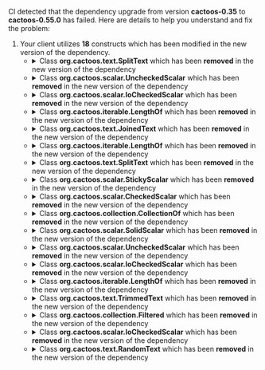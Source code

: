 CI detected that the dependency upgrade from version **cactoos-0.35** to **cactoos-0.55.0** has failed. Here are details to help you understand and fix the problem:
1. Your client utilizes **18** constructs which has been modified in the new version of the dependency.
   * <details>
        <summary>Class <b>org.cactoos.text.SplitText</b> which has been <b>removed</b> in the new version of the dependency</summary>
            
        * <details>
          <summary>The failure is identified from the logs generated in the build process. </summary>
          
            *   >[[ERROR] /java-api/src/main/java/io/zold/api/WalletsIn.java:[40,24] cannot find symbol<br>&nbsp;&nbsp;&nbsp;&nbsp;  symbol:   class JoinedText
  location: package org.cactoos.text
](https://github.com/chains-project/breaking-good/actions/runs/8110103454/job/22166641300#step:4:773)
            *   An error was detected in line 40 which is making use of an outdated API.
             ``` java
             40   import org.cactoos.text.SplitText;;
            ```
            *   >[[ERROR] /java-api/src/main/java/io/zold/api/RtTransaction.java:[40,24] cannot find symbol<br>&nbsp;&nbsp;&nbsp;&nbsp;  symbol:   class SplitText
  location: package org.cactoos.text
](https://github.com/chains-project/breaking-good/actions/runs/8110103454/job/22166641300#step:4:779)
            *   An error was detected in line 40 which is making use of an outdated API.
             ``` java
             40   import org.cactoos.text.SplitText;;
            ```
            *   >[[ERROR] /java-api/src/main/java/io/zold/api/Wallet.java:[40,24] cannot find symbol<br>&nbsp;&nbsp;&nbsp;&nbsp;  symbol:   class SplitText
  location: package org.cactoos.text
](https://github.com/chains-project/breaking-good/actions/runs/8110103454/job/22166641300#step:4:768)
            *   An error was detected in line 40 which is making use of an outdated API.
             ``` java
             40   import org.cactoos.text.SplitText;;
            ```

          </details>
            
     </details>
   * <details>
        <summary>Class <b>org.cactoos.scalar.UncheckedScalar</b> which has been <b>removed</b> in the new version of the dependency</summary>
            
        * <details>
          <summary>The failure is identified from the logs generated in the build process. </summary>
          
            *   >[[ERROR] /java-api/src/main/java/io/zold/api/Wallet.java:[38,26] cannot find symbol<br>&nbsp;&nbsp;&nbsp;&nbsp;  symbol:   class UncheckedScalar
  location: package org.cactoos.scalar
](https://github.com/chains-project/breaking-good/actions/runs/8110103454/job/22166641300#step:4:767)
            *   An error was detected in line 38 which is making use of an outdated API.
             ``` java
             38   import org.cactoos.scalar.UncheckedScalar;;
            ```
            *   >[[ERROR] /java-api/src/main/java/io/zold/api/RtTransaction.java:[38,26] cannot find symbol<br>&nbsp;&nbsp;&nbsp;&nbsp;  symbol:   class UncheckedScalar
  location: package org.cactoos.scalar
](https://github.com/chains-project/breaking-good/actions/runs/8110103454/job/22166641300#step:4:778)
            *   An error was detected in line 38 which is making use of an outdated API.
             ``` java
             38   import org.cactoos.scalar.UncheckedScalar;;
            ```
            *   >[[ERROR] /java-api/src/main/java/io/zold/api/WalletsIn.java:[38,26] cannot find symbol<br>&nbsp;&nbsp;&nbsp;&nbsp;  symbol:   class SolidScalar
  location: package org.cactoos.scalar
](https://github.com/chains-project/breaking-good/actions/runs/8110103454/job/22166641300#step:4:772)
            *   An error was detected in line 38 which is making use of an outdated API.
             ``` java
             38   import org.cactoos.scalar.UncheckedScalar;;
            ```

          </details>
            
     </details>
   * <details>
        <summary>Class <b>org.cactoos.scalar.IoCheckedScalar</b> which has been <b>removed</b> in the new version of the dependency</summary>
            
        * <details>
          <summary>The failure is identified from the logs generated in the build process. </summary>
          
            *   >[[ERROR] /java-api/src/main/java/io/zold/api/RtTransaction.java:[37,26] cannot find symbol<br>&nbsp;&nbsp;&nbsp;&nbsp;  symbol:   class StickyScalar
  location: package org.cactoos.scalar
](https://github.com/chains-project/breaking-good/actions/runs/8110103454/job/22166641300#step:4:777)
            *   An error was detected in line 37 which is making use of an outdated API.
             ``` java
             37   import org.cactoos.scalar.IoCheckedScalar;;
            ```
            *   >[[ERROR] /java-api/src/main/java/io/zold/api/WalletsIn.java:[37,26] cannot find symbol<br>&nbsp;&nbsp;&nbsp;&nbsp;  symbol:   class IoCheckedScalar
  location: package org.cactoos.scalar
](https://github.com/chains-project/breaking-good/actions/runs/8110103454/job/22166641300#step:4:771)
            *   An error was detected in line 37 which is making use of an outdated API.
             ``` java
             37   import org.cactoos.scalar.IoCheckedScalar;;
            ```

          </details>
            
     </details>
   * <details>
        <summary>Class <b>org.cactoos.iterable.LengthOf</b> which has been <b>removed</b> in the new version of the dependency</summary>
            
        * <details>
          <summary>The failure is identified from the logs generated in the build process. </summary>
          
            *   >[[ERROR] /java-api/src/main/java/io/zold/api/TaxBeneficiaries.java:[29,28] cannot find symbol<br>&nbsp;&nbsp;&nbsp;&nbsp;  symbol:   class LengthOf
  location: package org.cactoos.iterable
](https://github.com/chains-project/breaking-good/actions/runs/8110103454/job/22166641300#step:4:770)
            *   An error was detected in line 29 which is making use of an outdated API.
             ``` java
             29   import org.cactoos.iterable.LengthOf;;
            ```

          </details>
            
     </details>
   * <details>
        <summary>Class <b>org.cactoos.text.JoinedText</b> which has been <b>removed</b> in the new version of the dependency</summary>
            
        * <details>
          <summary>The failure is identified from the logs generated in the build process. </summary>
          
            *   >[[ERROR] /java-api/src/main/java/io/zold/api/WalletsIn.java:[40,24] cannot find symbol<br>&nbsp;&nbsp;&nbsp;&nbsp;  symbol:   class JoinedText
  location: package org.cactoos.text
](https://github.com/chains-project/breaking-good/actions/runs/8110103454/job/22166641300#step:4:773)
            *   An error was detected in line 40 which is making use of an outdated API.
             ``` java
             40   import org.cactoos.text.JoinedText;;
            ```
            *   >[[ERROR] /java-api/src/main/java/io/zold/api/RtTransaction.java:[40,24] cannot find symbol<br>&nbsp;&nbsp;&nbsp;&nbsp;  symbol:   class SplitText
  location: package org.cactoos.text
](https://github.com/chains-project/breaking-good/actions/runs/8110103454/job/22166641300#step:4:779)
            *   An error was detected in line 40 which is making use of an outdated API.
             ``` java
             40   import org.cactoos.text.JoinedText;;
            ```
            *   >[[ERROR] /java-api/src/main/java/io/zold/api/Wallet.java:[40,24] cannot find symbol<br>&nbsp;&nbsp;&nbsp;&nbsp;  symbol:   class SplitText
  location: package org.cactoos.text
](https://github.com/chains-project/breaking-good/actions/runs/8110103454/job/22166641300#step:4:768)
            *   An error was detected in line 40 which is making use of an outdated API.
             ``` java
             40   import org.cactoos.text.JoinedText;;
            ```

          </details>
            
     </details>
   * <details>
        <summary>Class <b>org.cactoos.iterable.LengthOf</b> which has been <b>removed</b> in the new version of the dependency</summary>
            
        * <details>
          <summary>The failure is identified from the logs generated in the build process. </summary>
          
            *   >[[ERROR] /java-api/src/main/java/io/zold/api/RtTransaction.java:[33,28] cannot find symbol<br>&nbsp;&nbsp;&nbsp;&nbsp;  symbol:   class LengthOf
  location: package org.cactoos.iterable
](https://github.com/chains-project/breaking-good/actions/runs/8110103454/job/22166641300#step:4:775)
            *   An error was detected in line 33 which is making use of an outdated API.
             ``` java
             33   import org.cactoos.iterable.LengthOf;;
            ```

          </details>
            
     </details>
   * <details>
        <summary>Class <b>org.cactoos.text.SplitText</b> which has been <b>removed</b> in the new version of the dependency</summary>
            
        * <details>
          <summary>The failure is identified from the logs generated in the build process. </summary>
          
            *   >[[ERROR] /java-api/src/main/java/io/zold/api/WalletsIn.java:[40,24] cannot find symbol<br>&nbsp;&nbsp;&nbsp;&nbsp;  symbol:   class JoinedText
  location: package org.cactoos.text
](https://github.com/chains-project/breaking-good/actions/runs/8110103454/job/22166641300#step:4:773)
            *   An error was detected in line 40 which is making use of an outdated API.
             ``` java
             40   import org.cactoos.text.SplitText;;
            ```
            *   >[[ERROR] /java-api/src/main/java/io/zold/api/RtTransaction.java:[40,24] cannot find symbol<br>&nbsp;&nbsp;&nbsp;&nbsp;  symbol:   class SplitText
  location: package org.cactoos.text
](https://github.com/chains-project/breaking-good/actions/runs/8110103454/job/22166641300#step:4:779)
            *   An error was detected in line 40 which is making use of an outdated API.
             ``` java
             40   import org.cactoos.text.SplitText;;
            ```
            *   >[[ERROR] /java-api/src/main/java/io/zold/api/Wallet.java:[40,24] cannot find symbol<br>&nbsp;&nbsp;&nbsp;&nbsp;  symbol:   class SplitText
  location: package org.cactoos.text
](https://github.com/chains-project/breaking-good/actions/runs/8110103454/job/22166641300#step:4:768)
            *   An error was detected in line 40 which is making use of an outdated API.
             ``` java
             40   import org.cactoos.text.SplitText;;
            ```

          </details>
            
     </details>
   * <details>
        <summary>Class <b>org.cactoos.scalar.StickyScalar</b> which has been <b>removed</b> in the new version of the dependency</summary>
            
        * <details>
          <summary>The failure is identified from the logs generated in the build process. </summary>
          
            *   >[[ERROR] /java-api/src/main/java/io/zold/api/RtTransaction.java:[37,26] cannot find symbol<br>&nbsp;&nbsp;&nbsp;&nbsp;  symbol:   class StickyScalar
  location: package org.cactoos.scalar
](https://github.com/chains-project/breaking-good/actions/runs/8110103454/job/22166641300#step:4:777)
            *   An error was detected in line 37 which is making use of an outdated API.
             ``` java
             37   import org.cactoos.scalar.StickyScalar;;
            ```
            *   >[[ERROR] /java-api/src/main/java/io/zold/api/WalletsIn.java:[37,26] cannot find symbol<br>&nbsp;&nbsp;&nbsp;&nbsp;  symbol:   class IoCheckedScalar
  location: package org.cactoos.scalar
](https://github.com/chains-project/breaking-good/actions/runs/8110103454/job/22166641300#step:4:771)
            *   An error was detected in line 37 which is making use of an outdated API.
             ``` java
             37   import org.cactoos.scalar.StickyScalar;;
            ```

          </details>
            
     </details>
   * <details>
        <summary>Class <b>org.cactoos.scalar.CheckedScalar</b> which has been <b>removed</b> in the new version of the dependency</summary>
            
        * <details>
          <summary>The failure is identified from the logs generated in the build process. </summary>
          
            *   >[[ERROR] /java-api/src/main/java/io/zold/api/Wallet.java:[36,26] cannot find symbol<br>&nbsp;&nbsp;&nbsp;&nbsp;  symbol:   class CheckedScalar
  location: package org.cactoos.scalar
](https://github.com/chains-project/breaking-good/actions/runs/8110103454/job/22166641300#step:4:766)
            *   An error was detected in line 36 which is making use of an outdated API.
             ``` java
             36   import org.cactoos.scalar.CheckedScalar;;
            ```

          </details>
            
     </details>
   * <details>
        <summary>Class <b>org.cactoos.collection.CollectionOf</b> which has been <b>removed</b> in the new version of the dependency</summary>
            
        * <details>
          <summary>The failure is identified from the logs generated in the build process. </summary>
          
            *   >[[ERROR] /java-api/src/main/java/io/zold/api/Wallet.java:[30,30] cannot find symbol<br>&nbsp;&nbsp;&nbsp;&nbsp;  symbol:   class Filtered
  location: package org.cactoos.collection
](https://github.com/chains-project/breaking-good/actions/runs/8110103454/job/22166641300#step:4:765)
            *   An error was detected in line 30 which is making use of an outdated API.
             ``` java
             30   import org.cactoos.collection.CollectionOf;;
            ```
            *   >[[ERROR] /java-api/src/main/java/io/zold/api/Copies.java:[30,30] cannot find symbol<br>&nbsp;&nbsp;&nbsp;&nbsp;  symbol:   class CollectionOf
  location: package org.cactoos.collection
](https://github.com/chains-project/breaking-good/actions/runs/8110103454/job/22166641300#step:4:763)
            *   An error was detected in line 30 which is making use of an outdated API.
             ``` java
             30   import org.cactoos.collection.CollectionOf;;
            ```
            *   >[[ERROR] /java-api/src/main/java/io/zold/api/RtNetwork.java:[30,26] cannot find symbol<br>&nbsp;&nbsp;&nbsp;&nbsp;  symbol:   class IoCheckedScalar
  location: package org.cactoos.scalar
](https://github.com/chains-project/breaking-good/actions/runs/8110103454/job/22166641300#step:4:769)
            *   An error was detected in line 30 which is making use of an outdated API.
             ``` java
             30   import org.cactoos.collection.CollectionOf;;
            ```

          </details>
            
     </details>
   * <details>
        <summary>Class <b>org.cactoos.scalar.SolidScalar</b> which has been <b>removed</b> in the new version of the dependency</summary>
            
        * <details>
          <summary>The failure is identified from the logs generated in the build process. </summary>
          
            *   >[[ERROR] /java-api/src/main/java/io/zold/api/Wallet.java:[38,26] cannot find symbol<br>&nbsp;&nbsp;&nbsp;&nbsp;  symbol:   class UncheckedScalar
  location: package org.cactoos.scalar
](https://github.com/chains-project/breaking-good/actions/runs/8110103454/job/22166641300#step:4:767)
            *   An error was detected in line 38 which is making use of an outdated API.
             ``` java
             38   import org.cactoos.scalar.SolidScalar;;
            ```
            *   >[[ERROR] /java-api/src/main/java/io/zold/api/RtTransaction.java:[38,26] cannot find symbol<br>&nbsp;&nbsp;&nbsp;&nbsp;  symbol:   class UncheckedScalar
  location: package org.cactoos.scalar
](https://github.com/chains-project/breaking-good/actions/runs/8110103454/job/22166641300#step:4:778)
            *   An error was detected in line 38 which is making use of an outdated API.
             ``` java
             38   import org.cactoos.scalar.SolidScalar;;
            ```
            *   >[[ERROR] /java-api/src/main/java/io/zold/api/WalletsIn.java:[38,26] cannot find symbol<br>&nbsp;&nbsp;&nbsp;&nbsp;  symbol:   class SolidScalar
  location: package org.cactoos.scalar
](https://github.com/chains-project/breaking-good/actions/runs/8110103454/job/22166641300#step:4:772)
            *   An error was detected in line 38 which is making use of an outdated API.
             ``` java
             38   import org.cactoos.scalar.SolidScalar;;
            ```

          </details>
            
     </details>
   * <details>
        <summary>Class <b>org.cactoos.scalar.UncheckedScalar</b> which has been <b>removed</b> in the new version of the dependency</summary>
            
        * <details>
          <summary>The failure is identified from the logs generated in the build process. </summary>
          
            *   >[[ERROR] /java-api/src/main/java/io/zold/api/Wallet.java:[38,26] cannot find symbol<br>&nbsp;&nbsp;&nbsp;&nbsp;  symbol:   class UncheckedScalar
  location: package org.cactoos.scalar
](https://github.com/chains-project/breaking-good/actions/runs/8110103454/job/22166641300#step:4:767)
            *   An error was detected in line 38 which is making use of an outdated API.
             ``` java
             38   import org.cactoos.scalar.UncheckedScalar;;
            ```
            *   >[[ERROR] /java-api/src/main/java/io/zold/api/RtTransaction.java:[38,26] cannot find symbol<br>&nbsp;&nbsp;&nbsp;&nbsp;  symbol:   class UncheckedScalar
  location: package org.cactoos.scalar
](https://github.com/chains-project/breaking-good/actions/runs/8110103454/job/22166641300#step:4:778)
            *   An error was detected in line 38 which is making use of an outdated API.
             ``` java
             38   import org.cactoos.scalar.UncheckedScalar;;
            ```
            *   >[[ERROR] /java-api/src/main/java/io/zold/api/WalletsIn.java:[38,26] cannot find symbol<br>&nbsp;&nbsp;&nbsp;&nbsp;  symbol:   class SolidScalar
  location: package org.cactoos.scalar
](https://github.com/chains-project/breaking-good/actions/runs/8110103454/job/22166641300#step:4:772)
            *   An error was detected in line 38 which is making use of an outdated API.
             ``` java
             38   import org.cactoos.scalar.UncheckedScalar;;
            ```

          </details>
            
     </details>
   * <details>
        <summary>Class <b>org.cactoos.scalar.IoCheckedScalar</b> which has been <b>removed</b> in the new version of the dependency</summary>
            
        * <details>
          <summary>The failure is identified from the logs generated in the build process. </summary>
          
            *   >[[ERROR] /java-api/src/main/java/io/zold/api/RtTransaction.java:[35,26] cannot find symbol<br>&nbsp;&nbsp;&nbsp;&nbsp;  symbol:   class IoCheckedScalar
  location: package org.cactoos.scalar
](https://github.com/chains-project/breaking-good/actions/runs/8110103454/job/22166641300#step:4:776)
            *   An error was detected in line 35 which is making use of an outdated API.
             ``` java
             35   import org.cactoos.scalar.IoCheckedScalar;;
            ```

          </details>
            
     </details>
   * <details>
        <summary>Class <b>org.cactoos.iterable.LengthOf</b> which has been <b>removed</b> in the new version of the dependency</summary>
            
        * <details>
          <summary>The failure is identified from the logs generated in the build process. </summary>
          
            *   >[[ERROR] /java-api/src/main/java/io/zold/api/RtScore.java:[27,28] cannot find symbol<br>&nbsp;&nbsp;&nbsp;&nbsp;  symbol:   class LengthOf
  location: package org.cactoos.iterable
](https://github.com/chains-project/breaking-good/actions/runs/8110103454/job/22166641300#step:4:762)
            *   An error was detected in line 27 which is making use of an outdated API.
             ``` java
             27   import org.cactoos.iterable.LengthOf;;
            ```

          </details>
            
     </details>
   * <details>
        <summary>Class <b>org.cactoos.text.TrimmedText</b> which has been <b>removed</b> in the new version of the dependency</summary>
            
        * <details>
          <summary>The failure is identified from the logs generated in the build process. </summary>
          
            *   >[[ERROR] /java-api/src/main/java/io/zold/api/RtTransaction.java:[42,24] cannot find symbol<br>&nbsp;&nbsp;&nbsp;&nbsp;  symbol:   class TrimmedText
  location: package org.cactoos.text
](https://github.com/chains-project/breaking-good/actions/runs/8110103454/job/22166641300#step:4:780)
            *   An error was detected in line 42 which is making use of an outdated API.
             ``` java
             42   import org.cactoos.text.TrimmedText;;
            ```

          </details>
            
     </details>
   * <details>
        <summary>Class <b>org.cactoos.collection.Filtered</b> which has been <b>removed</b> in the new version of the dependency</summary>
            
        * <details>
          <summary>The failure is identified from the logs generated in the build process. </summary>
          
            *   >[[ERROR] /java-api/src/main/java/io/zold/api/Wallet.java:[30,30] cannot find symbol<br>&nbsp;&nbsp;&nbsp;&nbsp;  symbol:   class Filtered
  location: package org.cactoos.collection
](https://github.com/chains-project/breaking-good/actions/runs/8110103454/job/22166641300#step:4:765)
            *   An error was detected in line 30 which is making use of an outdated API.
             ``` java
             30   import org.cactoos.collection.Filtered;;
            ```
            *   >[[ERROR] /java-api/src/main/java/io/zold/api/Copies.java:[30,30] cannot find symbol<br>&nbsp;&nbsp;&nbsp;&nbsp;  symbol:   class CollectionOf
  location: package org.cactoos.collection
](https://github.com/chains-project/breaking-good/actions/runs/8110103454/job/22166641300#step:4:763)
            *   An error was detected in line 30 which is making use of an outdated API.
             ``` java
             30   import org.cactoos.collection.Filtered;;
            ```
            *   >[[ERROR] /java-api/src/main/java/io/zold/api/RtNetwork.java:[30,26] cannot find symbol<br>&nbsp;&nbsp;&nbsp;&nbsp;  symbol:   class IoCheckedScalar
  location: package org.cactoos.scalar
](https://github.com/chains-project/breaking-good/actions/runs/8110103454/job/22166641300#step:4:769)
            *   An error was detected in line 30 which is making use of an outdated API.
             ``` java
             30   import org.cactoos.collection.Filtered;;
            ```

          </details>
            
     </details>
   * <details>
        <summary>Class <b>org.cactoos.scalar.IoCheckedScalar</b> which has been <b>removed</b> in the new version of the dependency</summary>
            
        * <details>
          <summary>The failure is identified from the logs generated in the build process. </summary>
          
            *   >[[ERROR] /java-api/src/main/java/io/zold/api/Wallet.java:[30,30] cannot find symbol<br>&nbsp;&nbsp;&nbsp;&nbsp;  symbol:   class Filtered
  location: package org.cactoos.collection
](https://github.com/chains-project/breaking-good/actions/runs/8110103454/job/22166641300#step:4:765)
            *   An error was detected in line 30 which is making use of an outdated API.
             ``` java
             30   import org.cactoos.scalar.IoCheckedScalar;;
            ```
            *   >[[ERROR] /java-api/src/main/java/io/zold/api/Copies.java:[30,30] cannot find symbol<br>&nbsp;&nbsp;&nbsp;&nbsp;  symbol:   class CollectionOf
  location: package org.cactoos.collection
](https://github.com/chains-project/breaking-good/actions/runs/8110103454/job/22166641300#step:4:763)
            *   An error was detected in line 30 which is making use of an outdated API.
             ``` java
             30   import org.cactoos.scalar.IoCheckedScalar;;
            ```
            *   >[[ERROR] /java-api/src/main/java/io/zold/api/RtNetwork.java:[30,26] cannot find symbol<br>&nbsp;&nbsp;&nbsp;&nbsp;  symbol:   class IoCheckedScalar
  location: package org.cactoos.scalar
](https://github.com/chains-project/breaking-good/actions/runs/8110103454/job/22166641300#step:4:769)
            *   An error was detected in line 30 which is making use of an outdated API.
             ``` java
             30   import org.cactoos.scalar.IoCheckedScalar;;
            ```

          </details>
            
     </details>
   * <details>
        <summary>Class <b>org.cactoos.text.RandomText</b> which has been <b>removed</b> in the new version of the dependency</summary>
            
        * <details>
          <summary>The failure is identified from the logs generated in the build process. </summary>
          
            *   >[[ERROR] /java-api/src/main/java/io/zold/api/Remote.java:[28,24] cannot find symbol<br>&nbsp;&nbsp;&nbsp;&nbsp;  symbol:   class RandomText
  location: package org.cactoos.text
](https://github.com/chains-project/breaking-good/actions/runs/8110103454/job/22166641300#step:4:764)
            *   An error was detected in line 28 which is making use of an outdated API.
             ``` java
             28   import org.cactoos.text.RandomText;;
            ```

          </details>
            
     </details>


